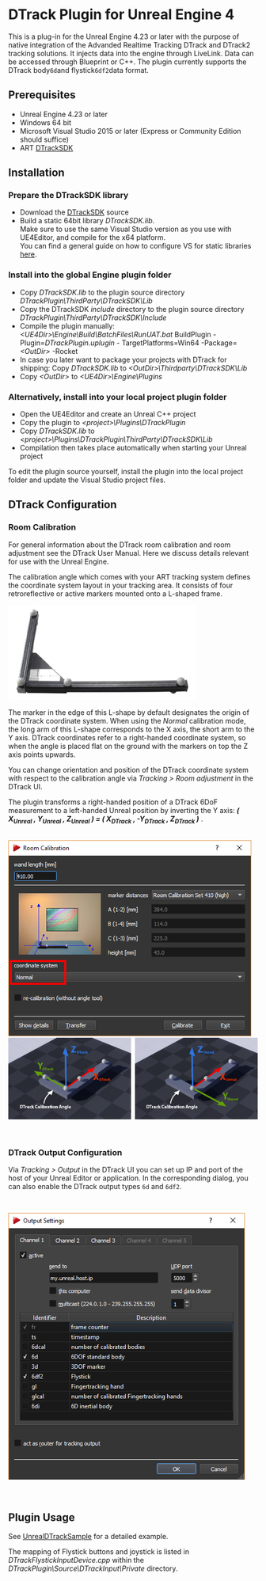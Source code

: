 # DTrack Plugin for Unreal Engine 4

This is a plug-in for the Unreal Engine 4.23 or later with the purpose of native integration of the Advanded Realtime Tracking DTrack and DTrack2 tracking solutions. It injects data into the engine through LiveLink. Data can be accessed through Blueprint or C++. The plugin currently supports the DTrack body`6d`and flystick`6df2`data format.


## Prerequisites

- Unreal Engine 4.23 or later
- Windows 64 bit
- Microsoft Visual Studio 2015 or later (Express or Community Edition should suffice)
- ART [DTrackSDK](http://github.com/ar-tracking/DTrackSDK)


## Installation

### Prepare the DTrackSDK library
- Download the [DTrackSDK](http://github.com/ar-tracking/DTrackSDK) source
- Build a static 64bit library *DTrackSDK.lib*. <br>Make sure to use the same Visual Studio version as you use with UE4Editor, and compile for the x64 platform.<br>You can find a general guide on how to configure VS for static libraries [here](https://docs.microsoft.com/de-de/cpp/build/walkthrough-creating-and-using-a-static-library-cpp?view=vs-2017).



### Install into the global Engine plugin folder
- Copy *DTrackSDK.lib* to the plugin source directory *DTrackPlugin\ThirdParty\DTrackSDK\Lib*
- Copy the DTrackSDK *include* directory to the plugin source directory *DTrackPlugin\ThirdParty\DTrackSDK\Include*
- Compile the plugin manually:<br> *&lt;UE4Dir&gt;\Engine\Build\BatchFiles\RunUAT.bat* BuildPlugin -Plugin=*DTrackPlugin.uplugin* - TargetPlatforms=Win64 -Package=*&lt;OutDir&gt;* -Rocket
- In case you later want to package your projects with DTrack for shipping: Copy *DTrackSDK.lib* to *&lt;OutDir&gt;\Thirdparty\DTrackSDK\Lib*
- Copy *&lt;OutDir&gt;* to *&lt;UE4Dir&gt;\Engine\Plugins*



### Alternatively, install into your local project plugin folder
- Open the UE4Editor and create an Unreal C++ project
- Copy the plugin to *&lt;project&gt;\Plugins\DTrackPlugin*
- Copy *DTrackSDK.lib* to *&lt;project&gt;\Plugins\DTrackPlugin\ThirdParty\DTrackSDK\Lib*
- Compilation then takes place automatically when starting your Unreal project

To edit the plugin source yourself, install the plugin into the local project folder and update the Visual Studio project files.


## DTrack Configuration

### Room Calibration

For general information about the DTrack room calibration and room adjustment see the DTrack User Manual.
Here we discuss details relevant for use with the Unreal Engine.

The calibration angle which comes with your ART tracking system defines the coordinate system layout in your tracking area.
It consists of four retroreflective or active markers mounted onto a L-shaped frame.

![DTrack calibration angle](Doc/images/calibration-angle.PNG)

The marker in the edge of this L-shape by default designates the origin of the DTrack coordinate system.
When using the _Normal_ calibration mode, the long arm of this L-shape corresponds to the X axis, the short arm to the Y axis.
DTrack coordinates refer to a right-handed coordinate system, so when the angle is placed flat on the ground with the markers on top the Z axis points upwards.

You can change orientation and position of the DTrack coordinate system with respect to the calibration angle via _Tracking > Room adjustment_ in the DTrack UI.


The plugin transforms a right-handed position of a DTrack 6DoF measurement to a left-handed Unreal position  by inverting the Y axis:
***( X<sub>Unreal</sub> , Y<sub>Unreal</sub> , Z<sub>Unreal</sub> ) = ( X<sub>DTrack</sub> , -Y<sub>DTrack</sub> , Z<sub>DTrack</sub> )*** .
<br><br>

![DTrack room calibration dialog](Doc/images/dtrack-roomcal.PNG)
![DTrack and Unreal coordinates systems](Doc/images/coords-dtrack+unreal.png)



<br>


### DTrack Output Configuration

Via _Tracking > Output_ in the DTrack UI you can set up IP and port of the host of your Unreal Editor or application.
In the corresponding dialog, you can also enable the DTrack output types `6d` and `6df2`.

<br>

![DTrack output dialog](Doc/images/dtrack-output.PNG)

<br>


## Plugin Usage

See [UnrealDTrackSample](https://www.github.com/ar-tracking/UnrealDTrackSample) for a detailed example.

The mapping of Flystick buttons and joystick is listed in *DTrackFlystickInputDevice.cpp* within the *DTrackPlugin\Source\DTrackInput\Private* directory.


